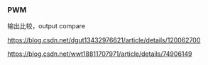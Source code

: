 ### PWM

输出比较，output compare

https://blog.csdn.net/dgut13432976621/article/details/120062700

https://blog.csdn.net/wwt18811707971/article/details/74906149